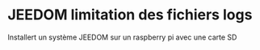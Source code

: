 # JEEDOM limitation des fichiers logs

Installert un système JEEDOM sur un raspberry pi avec une carte SD
